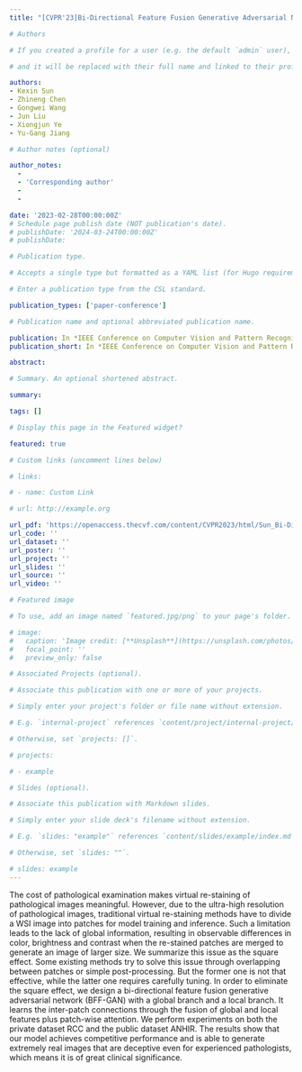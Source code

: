 ```yaml
---
title: "[CVPR'23]Bi-Directional Feature Fusion Generative Adversarial Network for Ultra-High Resolution Pathological Image Virtual Re-Staining"

# Authors

# If you created a profile for a user (e.g. the default `admin` user), write the username (folder name) here

# and it will be replaced with their full name and linked to their profile.

authors:
- Kexin Sun
- Zhineng Chen
- Gongwei Wang
- Jun Liu
- Xiongjun Ye
- Yu-Gang Jiang

# Author notes (optional)

author_notes:
  - 
  - 'Corresponding author'
  - 
  - 

date: '2023-02-28T00:00:00Z'
# Schedule page publish date (NOT publication's date).
# publishDate: '2024-03-24T00:00:00Z'
# publishDate: 

# Publication type.

# Accepts a single type but formatted as a YAML list (for Hugo requirements).

# Enter a publication type from the CSL standard.

publication_types: ['paper-conference']

# Publication name and optional abbreviated publication name.

publication: In *IEEE Conference on Computer Vision and Pattern Recognition (CVPR) 2023*
publication_short: In *IEEE Conference on Computer Vision and Pattern Recognition (CVPR) 2023*

abstract: 

# Summary. An optional shortened abstract.

summary: 

tags: []

# Display this page in the Featured widget?

featured: true

# Custom links (uncomment lines below)

# links:

# - name: Custom Link

# url: http://example.org

url_pdf: 'https://openaccess.thecvf.com/content/CVPR2023/html/Sun_Bi-Directional_Feature_Fusion_Generative_Adversarial_Network_for_Ultra-High_Resolution_Pathological_CVPR_2023_paper.html'
url_code: ''
url_dataset: ''
url_poster: ''
url_project: ''
url_slides: ''
url_source: ''
url_video: ''

# Featured image

# To use, add an image named `featured.jpg/png` to your page's folder.

# image:
#   caption: 'Image credit: [**Unsplash**](https://unsplash.com/photos/pLCdAaMFLTE)'
#   focal_point: ''
#   preview_only: false

# Associated Projects (optional).

# Associate this publication with one or more of your projects.

# Simply enter your project's folder or file name without extension.

# E.g. `internal-project` references `content/project/internal-project/index.md`.

# Otherwise, set `projects: []`.

# projects:

# - example

# Slides (optional).

# Associate this publication with Markdown slides.

# Simply enter your slide deck's filename without extension.

# E.g. `slides: "example"` references `content/slides/example/index.md`.

# Otherwise, set `slides: ""`.

# slides: example
---
```


The cost of pathological examination makes virtual re-staining of pathological images meaningful. However, due to the ultra-high resolution of pathological images, traditional virtual re-staining methods have to divide a WSI image into patches for model training and inference. Such a limitation leads to the lack of global information, resulting in observable differences in color, brightness and contrast when the re-stained patches are merged to generate an image of larger size. We summarize this issue as the square effect. Some existing methods try to solve this issue through overlapping between patches or simple post-processing. But the former one is not that effective, while the latter one requires carefully tuning. In order to eliminate the square effect, we design a bi-directional feature fusion generative adversarial network (BFF-GAN) with a global branch and a local branch. It learns the inter-patch connections through the fusion of global and local features plus patch-wise attention. We perform experiments on both the private dataset RCC and the public dataset ANHIR. The results show that our model achieves competitive performance and is able to generate extremely real images that are deceptive even for experienced pathologists, which means it is of great clinical significance.
